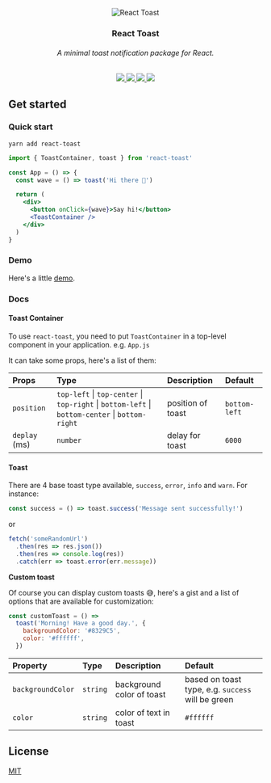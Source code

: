 <p align="center">
  <img src="https://user-images.githubusercontent.com/53334880/102553638-6960d780-40d8-11eb-8816-ae151308a07e.png" alt="React Toast" />
  <h3 align="center">React Toast</h3>
</p>

<h6 align="center">
  A minimal toast notification package for React.
</h3>

<p align="center">
  <a href="https://www.npmjs.com/package/react-toast" target="_blank">
    <img src="https://img.shields.io/npm/v/react-toast?color=cc3534" />
  </a>
  <a href="https://www.npmjs.com/package/react-toast" target="_blank">
  <img src="https://img.shields.io/npm/dm/react-toast?color=%2344cc10" />
  </a>
  <a href="https://bundlephobia.com/result?p=react-toast@1.0.0" target="_blank">
  <img src="https://img.shields.io/bundlephobia/minzip/react-toast/1.0.0?color=%23165be4">
  </a>
  <a href="https://twitter.com/moharnadreza" target="_blank">
  <img src="https://img.shields.io/twitter/follow/moharnadreza?label=Follow&style=social"  />
  </a>
</p>

## Get started

### Quick start

```
yarn add react-toast
```

```jsx
import { ToastContainer, toast } from 'react-toast'

const App = () => {
  const wave = () => toast('Hi there 👋')

  return (
    <div>
      <button onClick={wave}>Say hi!</button>
      <ToastContainer />
    </div>
  )
}
```

### Demo

Here's a little [demo](https://codesandbox.io/s/byqvk).

### Docs

#### Toast Container

To use `react-toast`, you need to put `ToastContainer` in a top-level component in your application. e.g. `App.js`

It can take some props, here's a list of them:

| Props         | Type                                                                                            | Description       | Default       |
| :------------ | :---------------------------------------------------------------------------------------------- | :---------------- | :------------ |
| `position`    | `top-left` \| `top-center` \| `top-right` \| `bottom-left` \| `bottom-center` \| `bottom-right` | position of toast | `bottom-left` |
| `deplay` (ms) | `number`                                                                                        | delay for toast   | `6000`        |

#### Toast

There are 4 base toast type available, `success`, `error`, `info` and `warn`. For instance:

```js
const success = () => toast.success('Message sent successfully!')
```

or

```js
fetch('someRandomUrl')
  .then(res => res.json())
  .then(res => console.log(res))
  .catch(err => toast.error(err.message))
```

**Custom toast**

Of course you can display custom toasts 😅, here's a gist and a list of options that are available for customization:

```js
const customToast = () =>
  toast('Morning! Have a good day.', {
    backgroundColor: '#8329C5',
    color: '#ffffff',
  })
```

| Property          | Type     | Description               | Default                                           |
| :---------------- | :------- | :------------------------ | :------------------------------------------------ |
| `backgroundColor` | `string` | background color of toast | based on toast type, e.g. `success` will be green |
| `color`           | `string` | color of text in toast    | `#ffffff`                                         |

## License

[MIT](https://github.com/moharnadreza/react-toast/blob/develop/LICENSE)
